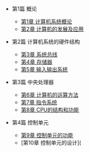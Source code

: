 * 第1篇 概论
	* [第1章 计算机系统概论]()
	* [第2章 计算机的发展及应用]()
* 第2篇 计算机系统的硬件结构
	* [第3章 系统总线]()
	* [第4章 存储器]()
	* [第5章 输入输出系统]()

* 第3篇 中央处理器
	* [第6章 计算机的运算方法]()
	* [第7章 指令系统]()
	* [第8章 CPU的结构和功能]()
* 第4篇 控制单元
	* [第9章 控制单元的功能]()
	* [第10章 控制单元的设计](